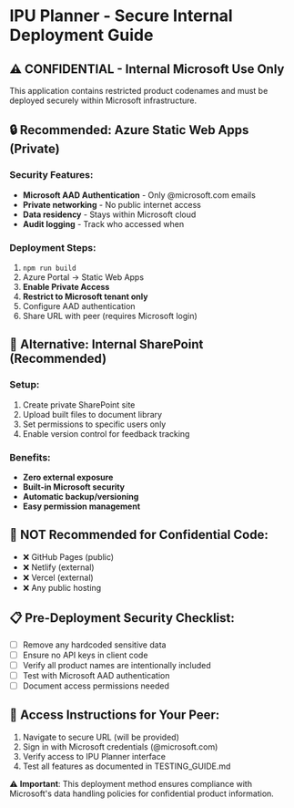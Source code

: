 # IPU Planner - Secure Internal Deployment Guide

## ⚠️ CONFIDENTIAL - Internal Microsoft Use Only

This application contains restricted product codenames and must be deployed securely within Microsoft infrastructure.

## 🔒 Recommended: Azure Static Web Apps (Private)

### Security Features:
- **Microsoft AAD Authentication** - Only @microsoft.com emails
- **Private networking** - No public internet access
- **Data residency** - Stays within Microsoft cloud
- **Audit logging** - Track who accessed when

### Deployment Steps:
1. `npm run build`
2. Azure Portal → Static Web Apps
3. **Enable Private Access**
4. **Restrict to Microsoft tenant only**
5. Configure AAD authentication
6. Share URL with peer (requires Microsoft login)

## 🏢 Alternative: Internal SharePoint (Recommended)

### Setup:
1. Create private SharePoint site
2. Upload built files to document library
3. Set permissions to specific users only
4. Enable version control for feedback tracking

### Benefits:
- **Zero external exposure**
- **Built-in Microsoft security**
- **Automatic backup/versioning**
- **Easy permission management**

## 🚫 NOT Recommended for Confidential Code:
- ❌ GitHub Pages (public)
- ❌ Netlify (external)
- ❌ Vercel (external)
- ❌ Any public hosting

## 📋 Pre-Deployment Security Checklist:
- [ ] Remove any hardcoded sensitive data
- [ ] Ensure no API keys in client code
- [ ] Verify all product names are intentionally included
- [ ] Test with Microsoft AAD authentication
- [ ] Document access permissions needed

## 🔐 Access Instructions for Your Peer:
1. Navigate to secure URL (will be provided)
2. Sign in with Microsoft credentials (@microsoft.com)
3. Verify access to IPU Planner interface
4. Test all features as documented in TESTING_GUIDE.md

⚠️ **Important**: This deployment method ensures compliance with Microsoft's data handling policies for confidential product information.

